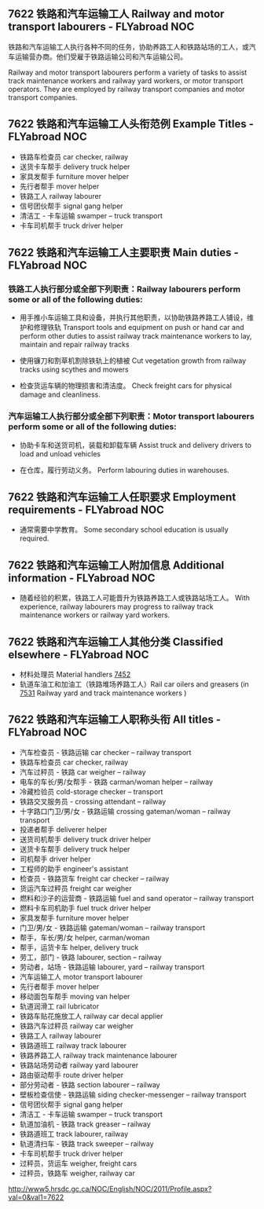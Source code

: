 ## 7622 铁路和汽车运输工人 Railway and motor transport labourers - FLYabroad NOC

铁路和汽车运输工人执行各种不同的任务，协助养路工人和铁路站场的工人，或汽车运输营办商。他们受雇于铁路运输公司和汽车运输公司。

Railway and motor transport labourers perform a variety of tasks to assist track maintenance workers and railway yard workers, or motor transport operators. They are employed by railway transport companies and motor transport companies. 

## 7622 铁路和汽车运输工人头衔范例 Example Titles - FLYabroad NOC

* 铁路车检查员 car checker, railway
* 送货卡车帮手 delivery truck helper
* 家具发帮手 furniture mover helper
* 先行者帮手 mover helper
* 铁路工人 railway labourer
* 信号团伙帮手 signal gang helper
* 清洁工 - 卡车运输 swamper – truck transport
* 卡车司机帮手 truck driver helper

## 7622 铁路和汽车运输工人主要职责 Main duties - FLYabroad NOC

### 铁路工人执行部分或全部下列职责：Railway labourers perform some or all of the following duties:

* 用手推小车运输工具和设备，并执行其他职责，以协助铁路养路工人铺设，维护和修理铁轨
Transport tools and equipment on push or hand car and perform other duties to assist railway track maintenance workers to lay, maintain and repair railway tracks

* 使用镰刀和割草机割除铁轨上的植被
Cut vegetation growth from railway tracks using scythes and mowers

* 检查货运车辆的物理损害和清洁度。
Check freight cars for physical damage and cleanliness.

### 汽车运输工人执行部分或全部下列职责：Motor transport labourers perform some or all of the following duties:

* 协助卡车和送货司机，装载和卸载车辆
Assist truck and delivery drivers to load and unload vehicles

* 在仓库，履行劳动义务。
Perform labouring duties in warehouses.

## 7622 铁路和汽车运输工人任职要求 Employment requirements - FLYabroad NOC

* 通常需要中学教育。
Some secondary school education is usually required.

## 7622 铁路和汽车运输工人附加信息 Additional information - FLYabroad NOC

* 随着经验的积累，铁路工人可能晋升为铁路养路工人或铁路站场工人。
With experience, railway labourers may progress to railway track maintenance workers or railway yard workers.

## 7622 铁路和汽车运输工人其他分类 Classified elsewhere - FLYabroad NOC

* 材料处理员 Material handlers [7452](7452)
* 轨道车油工和加油工（铁路堆场养路工人）Rail car oilers and greasers (in [7531](7531) Railway yard and track maintenance workers )

## 7622 铁路和汽车运输工人职称头衔 All titles - FLYabroad NOC

* 汽车检查员 - 铁路运输 car checker – railway transport
* 铁路车检查员 car checker, railway
* 汽车过秤员 - 铁路 car weigher – railway
* 电车的车长/男/女帮手 - 铁路 carman/woman helper – railway
* 冷藏检验员 cold-storage checker – transport
* 铁路交叉服务员 -  crossing attendant – railway
* 十字路口门卫/男/女 - 铁路运输 crossing gateman/woman – railway transport
* 投递者帮手 deliverer helper
* 送货司机帮手 delivery truck driver helper
* 送货卡车帮手 delivery truck helper
* 司机帮手 driver helper
* 工程师的助手 engineer's assistant
* 检查员 - 铁路货车 freight car checker – railway
* 货运汽车过秤员 freight car weigher
* 燃料和沙子的运营商 - 铁路运输 fuel and sand operator – railway transport
* 燃料卡车司机助手 fuel truck driver helper
* 家具发帮手 furniture mover helper
* 门卫/男/女 - 铁路运输 gateman/woman – railway transport
* 帮手，车长/男/女 helper, carman/woman
* 帮手，运货卡车 helper, delivery truck
* 劳工，部门 - 铁路 labourer, section – railway
* 劳动者，站场 - 铁路运输 labourer, yard – railway transport
* 汽车运输工人 motor transport labourer
* 先行者帮手 mover helper
* 移动面包车帮手 moving van helper
* 轨道润滑工 rail lubricator
* 铁路车贴花施放工人 railway car decal applier
* 铁路汽车过秤员 railway car weigher
* 铁路工人 railway labourer
* 铁路道班工 railway track labourer
* 铁路养路工人 railway track maintenance labourer
* 铁路站场劳动者 railway yard labourer
* 路由驱动帮手 route driver helper
* 部分劳动者 - 铁路 section labourer – railway
* 壁板检查信使 - 铁路运输 siding checker-messenger – railway transport
* 信号团伙帮手 signal gang helper
* 清洁工 - 卡车运输 swamper – truck transport
* 轨道加油机 - 铁路 track greaser – railway
* 铁路道班工 track labourer, railway
* 轨道清扫车 - 铁路 track sweeper – railway
* 卡车司机帮手 truck driver helper
* 过秤员，货运车 weigher, freight cars
* 过秤员，铁路车 weigher, railway car

http://www5.hrsdc.gc.ca/NOC/English/NOC/2011/Profile.aspx?val=0&val1=7622